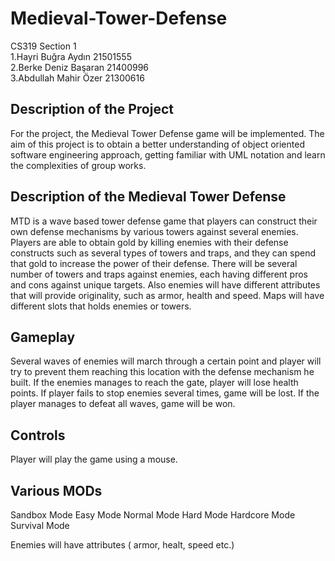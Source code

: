 # Medieval-Tower-Defense 

CS319 Section 1<br />
1.Hayri Buğra Aydın 21501555 <br />
2.Berke Deniz Başaran 21400996 <br />
3.Abdullah Mahir Özer 21300616<br />

Description of the Project
--------------------------
For the project, the Medieval Tower Defense game will be implemented. The aim of this project is to obtain a better understanding of object oriented software engineering approach, getting familiar with UML notation and learn the complexities of group works.

Description of the Medieval Tower Defense
-----------------------------------------
MTD is a wave based tower defense game that players can construct their own defense mechanisms by various towers against several enemies. Players are able to obtain gold by killing enemies with their defense constructs such as several types of towers and traps, and they can spend that gold to increase the power of their defense. There will be several number of towers and traps against enemies, each having different pros and cons against unique targets. Also enemies will have different attributes that will provide originality, such as armor, health and speed. Maps will have different slots that holds enemies or towers.

Gameplay
--------
Several waves of enemies will march through a certain point and player will try to prevent them reaching this location with the defense mechanism he built. If the enemies manages to reach the gate, player will lose health points. If player fails to stop enemies several times, game will be lost. If the player manages to defeat all waves, game will be won.

Controls
--------
Player will play the game using a mouse. 

Various MODs
----------------
Sandbox Mode
Easy Mode
Normal Mode
Hard Mode
Hardcore Mode
Survival Mode




Enemies will have attributes ( armor, healt, speed etc.)


